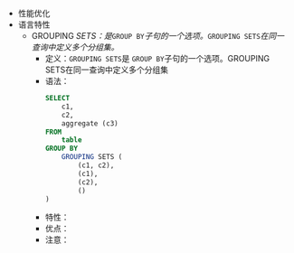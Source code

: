 * 性能优化
* 语言特性
  * GROUPING _SETS：是_`GROUP BY`_子句的一个选项。_`GROUPING SETS`_在同一查询中定义多个分组集。_
    * 定义：`GROUPING SETS`是 `GROUP BY`子句的一个选项。GROUPING SETS在同一查询中定义多个分组集
    * 语法：
      ```SQL
      SELECT
          c1,
          c2,
          aggregate (c3)
      FROM
          table
      GROUP BY
          GROUPING SETS (
              (c1, c2),
              (c1),
              (c2),
              ()
      )
      ```
    * 特性：
    * 优点：
    * 注意：




